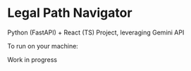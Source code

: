 # Legal Path Navigator
Python (FastAPI) + React (TS) Project, leveraging Gemini API  


To run on your machine:

Work in progress

